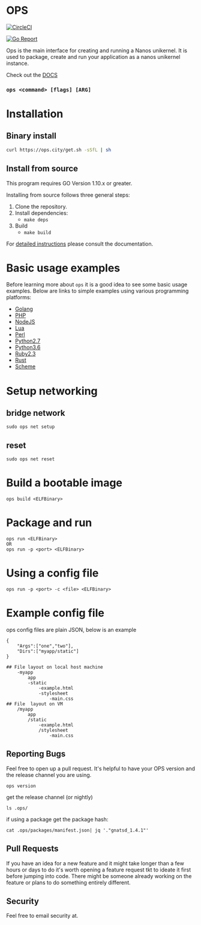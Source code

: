 # OPS

[![CircleCI](https://circleci.com/gh/nanovms/ops.svg?style=svg)](https://circleci.com/gh/nanovms/ops)

[![Go Report](https://goreportcard.com/badge/github.com/nanovms/ops)](https://goreportcard.com/badge/github.com/nanovms/ops)

Ops is the main interface for creating and running a Nanos unikernel. It is used to 
package, create and run your application as a nanos unikernel instance.

Check out the [DOCS](https://nanovms.gitbook.io/ops/)

### `ops <command> [flags] [ARG]`

# Installation

## Binary install

```sh
curl https://ops.city/get.sh -sSfL | sh
```

## Install from source

This program requires GO Version 1.10.x or greater.

Installing from source follows three general steps:

1. Clone the repository.
2. Install dependencies:
    - `make deps`
3. Build 
    - `make build`
    
For [detailed instructions](https://nanovms.gitbook.io/ops/developer/prerequisites) please consult the documentation.
    
# Basic usage examples

Before learning more about `ops` it is a good idea to see some basic usage
examples. Below are links to simple examples using various programming platforms:

* [Golang](https://nanovms.gitbook.io/ops/basic_usage#running-golang-hello-world)
* [PHP](https://nanovms.gitbook.io/ops/basic_usage#running-php-hello-world)
* [NodeJS](https://nanovms.gitbook.io/ops/basic_usage#running-a-nodejs-script)
* [Lua](https://github.com/nanovms/ops-examples/tree/master/lua/01-hello-world)
* [Perl](https://github.com/nanovms/ops-examples/tree/master/perl/01-hello-world)
* [Python2.7](https://github.com/nanovms/ops-examples/tree/master/python2.7)
* [Python3.6](https://github.com/nanovms/ops-examples/tree/master/python3.6/01-hello-world)
* [Ruby2.3](https://github.com/nanovms/ops-examples/tree/master/ruby/01-hello-world)
* [Rust](https://github.com/nanovms/ops-examples/tree/master/rust/01-hello-world)
* [Scheme](https://github.com/nanovms/ops-examples/tree/master/scheme/01-hello-world)

# Setup networking

## bridge network 
`sudo ops net setup` 

## reset
`sudo ops net reset`

# Build a bootable image
`ops build <ELFBinary>`

# Package and run
    ops run <ELFBinary>
    OR
    ops run -p <port> <ELFBinary>

# Using a config file
    ops run -p <port> -c <file> <ELFBinary>

# Example config file

ops config files are plain JSON, below is an example 

    {
        "Args":["one","two"],
        "Dirs":["myapp/static"]
    }

    ## File layout on local host machine 
        -myapp
            app
            -static
                -example.html
                -stylesheet 
                    -main.css
    ## File  layout on VM
        /myapp
            app
            /static
                -example.html
                /stylesheet
                    -main.css

## Reporting Bugs

Feel free to open up a pull request. It's helpful to have your OPS
version and the release channel you are using.

```
ops version
```

get the release channel (or nightly)
```
ls .ops/
```

if using a package
get the package hash:
```
cat .ops/packages/manifest.json| jq '."gnatsd_1.4.1"'
```

## Pull Requests

If you have an idea for a new feature and it might take longer than a
few hours or days to do it's worth opening a feature request tkt to
ideate it first before jumping into code. There might be someone already
working on the feature or plans to do something entirely different.

## Security

Feel free to email security at.
